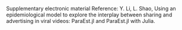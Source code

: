 Supplementary electronic material Reference: Y. Li, L. Shao, Using an epidemiological model to explore the interplay between sharing and advertising in viral videos: ParaEst.jl and  ParaEst.jl with Julia.
